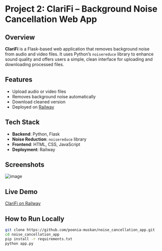 # Project 2: ClariFi – Background Noise Cancellation Web App

## Overview
**ClariFi** is a Flask-based web application that removes background noise from audio and video files. It uses Python’s `noisereduce` library to enhance sound quality and offers users a simple, clean interface for uploading and downloading processed files.

## Features
- Upload audio or video files
- Removes background noise automatically
- Download cleaned version
- Deployed on [Railway](https://web-production-6aaa7.up.railway.app)

## Tech Stack
- **Backend**: Python, Flask
- **Noise Reduction**: `noisereduce` library
- **Frontend**: HTML, CSS, JavaScript
- **Deployment**: Railway

## Screenshots
![image](https://github.com/user-attachments/assets/855cb795-6ccc-4cb1-b4de-80d0f98938c5)


## Live Demo
[ClariFi on Railway](https://web-production-6aaa7.up.railway.app)

## How to Run Locally
```bash
git clone https://github.com/poonia-muskan/noise_cancellation_app.git
cd noise_cancellation_app
pip install -r requirements.txt
python app.py
